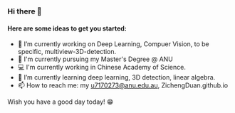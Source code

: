 ### Hi there 👋

#### Here are some ideas to get you started:

- 🔭 I’m currently working on Deep Learning, Compuer Vision, to be specific, multiview-3D-detection.
- 📖 I'm currently pursuing my Master's Degree @ ANU
- 💻 I'm currently working in Chinese Academy of Science.
- 🌱 I’m currently learning deep learning, 3D detection, linear algebra.
- 📫 How to reach me: my u7170273@anu.edu.au, ZichengDuan.github.io

Wish you have a good day today! 😁 

